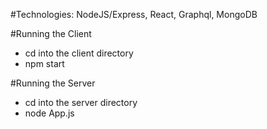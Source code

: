 #Technologies:
NodeJS/Express, React, Graphql, MongoDB

#Running the Client

* cd into the client directory
* npm start

#Running the Server
* cd into the server directory
* node App.js